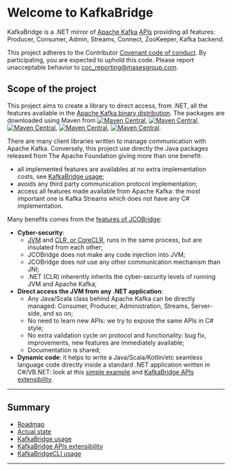 # Welcome to KafkaBridge

KafkaBridge is a .NET mirror of [Apache Kafka](https://kafka.apache.org/) [APIs](https://kafka.apache.org/documentation/#api) providing all features: Producer, Consumer, Admin, Streams, Connect, ZooKeeper, Kafka backend.

This project adheres to the Contributor [Covenant code of conduct](CODE_OF_CONDUCT.md). By participating, you are expected to uphold this code. Please report unacceptable behavior to coc_reporting@masesgroup.com.

## Scope of the project

This project aims to create a library to direct access, from .NET, all the features available in the [Apache Kafka binary distribution](https://kafka.apache.org/downloads). The packages are downloaded using Maven from [![Maven Central](https://img.shields.io/maven-central/v/org.apache.kafka/kafka-clients.svg?label=kafka-clients%20Maven%20Central)](https://search.maven.org/search?q=g:%22org.apache.kafka%22%20AND%20a:%22kafka-clients%22), [![Maven Central](https://img.shields.io/maven-central/v/org.apache.kafka/kafka-streams.svg?label=kafka-streams%20Maven%20Central)](https://search.maven.org/search?q=g:%22org.apache.kafka%22%20AND%20a:%22kafka-streams%22), [![Maven Central](https://img.shields.io/maven-central/v/org.apache.kafka/kafka-tools.svg?label=kafka-tools%20Maven%20Central)](https://search.maven.org/search?q=g:%22org.apache.kafka%22%20AND%20a:%22kafka-tools%22), [![Maven Central](https://img.shields.io/maven-central/v/org.apache.kafka/kafka_2.13.svg?label=kafka_2.13%20Maven%20Central)](https://search.maven.org/search?q=g:%22org.apache.kafka%22%20AND%20a:%22kafka_2.13%22), [![Maven Central](https://img.shields.io/maven-central/v/org.apache.kafka/connect-runtime.svg?label=connect-runtime%20Maven%20Central)](https://search.maven.org/search?q=g:%22org.apache.kafka%22%20AND%20a:%22connect-runtime%22).

There are many client libraries written to manage communication with Apache Kafka. Conversely, this project use directly the Java packages released from The Apache Foundation giving more than one benefit:
* all implemented features are availables at no extra implementation costs, see [KafkaBridge usage](articles/usage.md);
* avoids any third party communication protocol implementation;
* access all features made available from Apache Kafka: the most important one is Kafka Streams which does not have any C# implementation.

Many benefits comes from the [features of JCOBridge](https://www.jcobridge.com/features/):
* **Cyber-security**: 
  * [JVM](https://en.wikipedia.org/wiki/Java_virtual_machine) and [CLR, or CoreCLR,](https://en.wikipedia.org/wiki/Common_Language_Runtime) runs in the same process, but are insulated from each other;
  * JCOBridge does not make any code injection into JVM;
  * JCOBridge does not use any other communication mechanism than JNI;
  * .NET (CLR) inherently inherits the cyber-security levels of running JVM and Apache Kafka; 
* **Direct access the JVM from any .NET application**: 
  * Any Java/Scala class behind Apache Kafka can be directly managed: Consumer, Producer, Administration, Streams, Server-side, and so on;
  * No need to learn new APIs: we try to expose the same APIs in C# style;
  * No extra validation cycle on protocol and functionality: bug fix, improvements, new features are immediately available;
  * Documentation is shared;
* **Dynamic code**: it helps to write a Java/Scala/Kotlin/etc seamless language code directly inside a standard .NET application written in C#/VB.NET: look at this [simple example](https://www.jcobridge.com/net-examples/dotnet-examples/) and [KafkaBridge APIs extensibility](articles/API_extensibility.md).

---
## Summary

* [Roadmap](articles/roadmap.md)
* [Actual state](articles/actualstate.md)
* [KafkaBridge usage](articles/usage.md)
* [KafkaBridge APIs extensibility](articles/API_extensibility.md)
* [KafkaBridgeCLI usage](articles/usageCLI.md)

---
